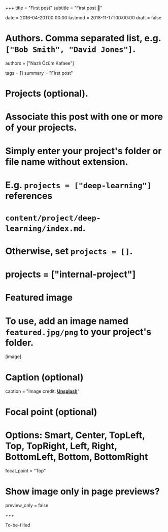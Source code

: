 +++
title = "First post"
subtitle = "First post :rocket:"

date = 2016-04-20T00:00:00
lastmod = 2018-11-17T00:00:00
draft = false

# Authors. Comma separated list, e.g. `["Bob Smith", "David Jones"]`.
authors = ["Nazlı Özüm Kafaee"]

tags = []
summary = "First post"

# Projects (optional).
#   Associate this post with one or more of your projects.
#   Simply enter your project's folder or file name without extension.
#   E.g. `projects = ["deep-learning"]` references 
#   `content/project/deep-learning/index.md`.
#   Otherwise, set `projects = []`.
# projects = ["internal-project"]

# Featured image
# To use, add an image named `featured.jpg/png` to your project's folder. 
[image]
  # Caption (optional)
  caption = "Image credit: [**Unsplash**](https://unsplash.com/photos/CpkOjOcXdUY)"

  # Focal point (optional)
  # Options: Smart, Center, TopLeft, Top, TopRight, Left, Right, BottomLeft, Bottom, BottomRight
  focal_point = "Top"

  # Show image only in page previews?
  preview_only = false
  
+++

To-be-filled
